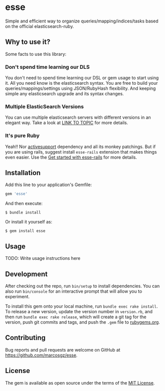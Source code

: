 # esse

Simple and efficient way to organize queries/mapping/indices/tasks based on the official elasticsearch-ruby.

## Why to use it?
Some facts to use this library:

### Don't spend time learning our DLS
You don't need to spend time learning our DSL or gem usage to start using it. All you need know is the elasticsearch syntax. You are free to build your queries/mappings/settings using JSON/RubyHash flexibility. And keeping simple any elasticsearch upgrade and its syntax changes.

### Multiple ElasticSearch Versions
You can use multiple elasticsearch servers with different versions in an elegant way. Take a look at [LINK TO TOPIC](#anchors-id-here) for more details.

### It's pure Ruby
Yeah!! Nor [activesupport](http://github.com/rails/rails/tree/master/activesupport) dependency and all its monkey patchings. But if you are using rails, suggest install `esse-rails` extension that makes things even easier. Use the [Get started with esse-rails](#anchors-id-here) for more details.

## Installation

Add this line to your application's Gemfile:

```ruby
gem 'esse'
```

And then execute:

    $ bundle install

Or install it yourself as:

    $ gem install esse

## Usage

TODO: Write usage instructions here

## Development

After checking out the repo, run `bin/setup` to install dependencies. You can also run `bin/console` for an interactive prompt that will allow you to experiment.

To install this gem onto your local machine, run `bundle exec rake install`. To release a new version, update the version number in `version.rb`, and then run `bundle exec rake release`, which will create a git tag for the version, push git commits and tags, and push the `.gem` file to [rubygems.org](https://rubygems.org).

## Contributing

Bug reports and pull requests are welcome on GitHub at https://github.com/marcosgz/esse.


## License

The gem is available as open source under the terms of the [MIT License](https://opensource.org/licenses/MIT).
